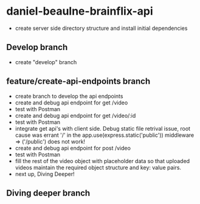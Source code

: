 # daniel-beaulne-brainflix-api

- create server side directory structure and install initial dependencies

## Develop branch

- create "develop" branch

## feature/create-api-endpoints branch

- create branch to develop the api endpoints
- create and debug api endpoint for get /video
- test with Postman
- create and debug api endpoint for get /video/:id
- test with Postman
- integrate get api's with client side. Debug static file retrival issue, root cause was errant '/' in the app.use(express.static('public')) middleware => ('/public') does not work!
- create and debug api endpoint for post /video
- test with Postman
- fill the rest of the video object with placeholder data so that uploaded videos maintain the required object structure and key: value pairs.
- next up, Diving Deeper!

## Diving deeper branch
